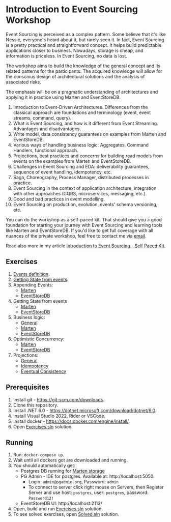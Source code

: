 # Introduction to Event Sourcing Workshop

Event Sourcing is perceived as a complex pattern. Some believe that it's like Nessie, everyone's heard about it, but rarely seen it. In fact, Event Sourcing is a pretty practical and straightforward concept. It helps build predictable applications closer to business. Nowadays, storage is cheap, and information is priceless. In Event Sourcing, no data is lost. 

The workshop aims to build the knowledge of the general concept and its related patterns for the participants. The acquired knowledge will allow for the conscious design of architectural solutions and the analysis of associated risks. 

The emphasis will be on a pragmatic understanding of architectures and applying it in practice using Marten and EventStoreDB.

1. Introduction to Event-Driven Architectures. Differences from the classical approach are foundations and terminology (event, event streams, command, query).
2. What is Event Sourcing, and how is it different from Event Streaming. Advantages and disadvantages.
3. Write model, data consistency guarantees on examples from Marten and EventStoreDB.
4. Various ways of handling business logic: Aggregates, Command Handlers, functional approach.
5. Projections, best practices and concerns for building read models from events on the examples from Marten and EventStoreDB.
6. Challenges in Event Sourcing and EDA: deliverability guarantees, sequence of event handling, idempotency, etc.
8. Saga, Choreography, Process Manager,  distributed processes in practice.
7. Event Sourcing in the context of application architecture, integration with other approaches (CQRS, microservices, messaging, etc.).
8. Good and bad practices in event modelling.
9. Event Sourcing on production, evolution, events' schema versioning, etc.

You can do the workshop as a self-paced kit. That should give you a good foundation for starting your journey with Event Sourcing and learning tools like Marten and EventStoreDB. If you'd like to get full coverage with all nuances of the private workshop, feel free to contact me via [email](mailto:oskar.dudycz@gmail.com).

Read also more in my article [Introduction to Event Sourcing - Self Paced Kit](https://event-driven.io/en/introduction_to_event_sourcing/?utm_source=event_sourcing_net).

## Exercises

1. [Events definition](./01-EventsDefinition).
2. [Getting State from events](./02-GettingStateFromEvents).
3. Appending Events:
   * [Marten](./03-AppendingEvents.Marten)
   * [EventStoreDB](./04-AppendingEvents.EventStoreDB)
4. Getting State from events
   * [Marten](./05-GettingStateFromEvents.Marten)
   * [EventStoreDB](./06-GettingStateFromEvents.EventStoreDB)
5. Business logic:
   * [General](./07-BusinessLogic)
   * [Marten](./08-BusinessLogic.Marten)
   * [EventStoreDB](./09-BusinessLogic.EventStoreDB)
6. Optimistic Concurrency:
   * [Marten](./10-OptimisticConcurrency.Marten)
   * [EventStoreDB](./11-OptimisticConcurrency.EventStoreDB)
7. Projections:
   * [General](./12-Projections)
   * [Idempotency](./13-Projections.Idempotency)
   * [Eventual Consistency](./14-Projections.EventualConsistency)

## Prerequisites

1. Install git - https://git-scm.com/downloads.
2. Clone this repository.
3. Install .NET 6.0 - https://dotnet.microsoft.com/download/dotnet/6.0.
4. Install Visual Studio 2022, Rider or VSCode.
5. Install docker - https://docs.docker.com/engine/install/.
6. Open [Exercises.sln](./Exercises.sln) solution.

## Running

1. Run: `docker-compose up`.
2. Wait until all dockers got are downloaded and running.
3. You should automatically get:
    - Postgres DB running for [Marten storage](https://martendb.io)
    - PG Admin - IDE for postgres. Available at: http://localhost:5050.
        - Login: `admin@pgadmin.org`, Password: `admin`
        - To connect to server click right mouse on Servers, then Register Server and use host: `postgres`, user: `postgres`, password: `Password12!`
   - EventStoreDB UI: http://localhost:2113/
4. Open, build and run [Exercises.sln](./Exercises.sln) solution.
4. To see solved exercises, open [Solved.sln](./Solved.sln) solution.
